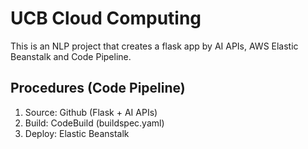 # UCB Cloud Computing
This is an NLP project that creates a flask app by AI APIs, AWS Elastic Beanstalk and Code Pipeline.

## Procedures (Code Pipeline)
1. Source: Github (Flask + AI APIs)
2. Build: CodeBuild (buildspec.yaml)
3. Deploy: Elastic Beanstalk
